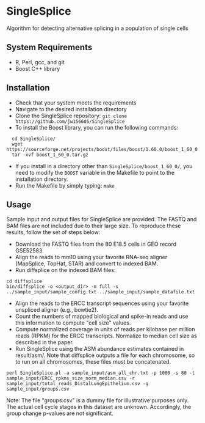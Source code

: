 # SingleSplice
Algorithm for detecting alternative splicing in a population of single cells

## System Requirements
- R, Perl, gcc, and git
- Boost C++ library

## Installation
- Check that your system meets the requirements
- Navigate to the desired installation directory
- Clone the SingleSplice repository:
  `git clone https://github.com/jw156605/SingleSplice`
- To install the Boost library, you can run the following commands:
```
  cd SingleSplice/
  wget https://sourceforge.net/projects/boost/files/boost/1.60.0/boost_1_60_0.tar.gz
  tar -xvf boost_1_60_0.tar.gz
  ```
- If you install in a directory other than `SingleSplice/boost_1_60_0/`, you need to modify the `BOOST`
  variable in the Makefile to point to the installation directory.
- Run the Makefile by simply typing: `make`

## Usage

Sample input and output files for SingleSplice are provided. The FASTQ and BAM files are not included due to their large size.
To reproduce these results, follow the set of steps below:

- Download the FASTQ files from the 80 E18.5 cells in GEO record GSE52583.
- Align the reads to mm10 using your favorite RNA-seq aligner (MapSplice, TopHat, STAR) and convert to indexed BAM.
- Run diffsplice on the indexed BAM files:
```
cd diffsplice
bin/diffsplice -o <output_dir> -m full -s ../sample_input/sample_config.txt ../sample_input/sample_datafile.txt
```
- Align the reads to the ERCC transcript sequences using your favorite unspliced aligner (e.g., bowtie2).
- Count the numbers of mapped biological and spike-in reads and use this information to compute "cell size" values.
- Compute normalized coverage in units of reads per kilobase per million reads (RPKM) for the ERCC transcripts. Normalize to median cell size
as described in the paper.
- Run SingleSplice using the ASM abundance estimates contained in result/asm/. Note that diffsplice outputs a file for each chromosome, so
to run on all chromosomes, these files must be concatenated.
```
perl SingleSplice.pl -a sample_input/asm_all_chr.txt -p 1000 -s 80 -t sample_input/ERCC_rpkms_size_norm_median.csv -r sample_input/total_reads_DistalLungEpithelium.csv -g sample_input/groups.csv
```
Note: The file "groups.csv" is a dummy file for illustrative purposes only. The actual cell cycle stages in this dataset are unknown. Accordingly, the group change p-values are not significant.
